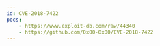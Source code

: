 ```yaml
---
id: CVE-2018-7422
pocs:
    - https://www.exploit-db.com/raw/44340
    - https://github.com/0x00-0x00/CVE-2018-7422
---
```

